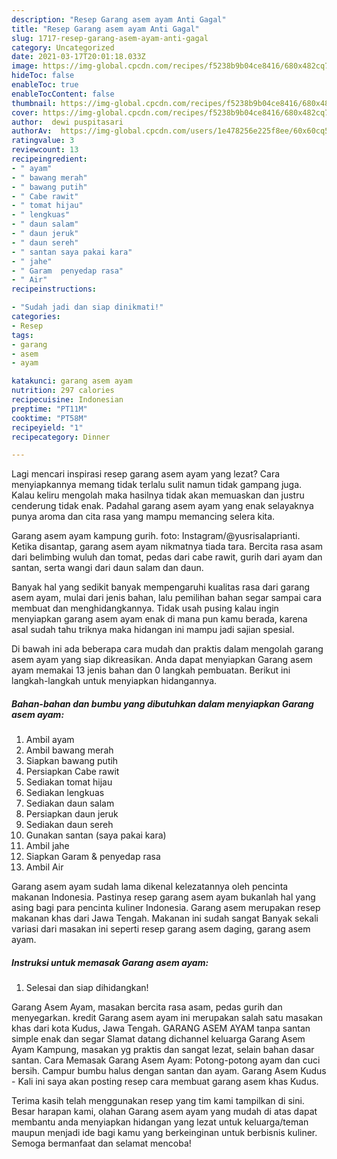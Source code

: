 ```yaml
---
description: "Resep Garang asem ayam Anti Gagal"
title: "Resep Garang asem ayam Anti Gagal"
slug: 1717-resep-garang-asem-ayam-anti-gagal
category: Uncategorized
date: 2021-03-17T20:01:18.033Z
image: https://img-global.cpcdn.com/recipes/f5238b9b04ce8416/680x482cq70/garang-asem-ayam-foto-resep-utama.jpg
hideToc: false
enableToc: true
enableTocContent: false
thumbnail: https://img-global.cpcdn.com/recipes/f5238b9b04ce8416/680x482cq70/garang-asem-ayam-foto-resep-utama.jpg
cover: https://img-global.cpcdn.com/recipes/f5238b9b04ce8416/680x482cq70/garang-asem-ayam-foto-resep-utama.jpg
author:  dewi puspitasari
authorAv:  https://img-global.cpcdn.com/users/1e478256e225f8ee/60x60cq50/avatar.jpg
ratingvalue: 3
reviewcount: 13
recipeingredient:
- " ayam"
- " bawang merah"
- " bawang putih"
- " Cabe rawit"
- " tomat hijau"
- " lengkuas"
- " daun salam"
- " daun jeruk"
- " daun sereh"
- " santan saya pakai kara"
- " jahe"
- " Garam  penyedap rasa"
- " Air"
recipeinstructions:

- "Sudah jadi dan siap dinikmati!"
categories:
- Resep
tags:
- garang
- asem
- ayam

katakunci: garang asem ayam 
nutrition: 297 calories
recipecuisine: Indonesian
preptime: "PT11M"
cooktime: "PT58M"
recipeyield: "1"
recipecategory: Dinner

---
```



Lagi mencari inspirasi resep garang asem ayam yang lezat? Cara menyiapkannya memang tidak terlalu sulit namun tidak gampang juga. Kalau keliru mengolah maka hasilnya tidak akan memuaskan dan justru cenderung tidak enak. Padahal garang asem ayam yang enak selayaknya punya aroma dan cita rasa yang mampu memancing selera kita.


Garang asem ayam kampung gurih. foto: Instagram/@yusrisalaprianti. Ketika disantap, garang asem ayam nikmatnya tiada tara. Bercita rasa asam dari belimbing wuluh dan tomat, pedas dari cabe rawit, gurih dari ayam dan santan, serta wangi dari daun salam dan daun.

Banyak hal yang sedikit banyak mempengaruhi kualitas rasa dari garang asem ayam, mulai dari jenis bahan, lalu pemilihan bahan segar sampai cara membuat dan menghidangkannya. Tidak usah pusing kalau ingin menyiapkan garang asem ayam enak di mana pun kamu berada, karena asal sudah tahu triknya maka hidangan ini mampu jadi sajian spesial.


Di bawah ini ada beberapa cara mudah dan praktis dalam mengolah garang asem ayam yang siap dikreasikan. Anda dapat menyiapkan Garang asem ayam memakai 13 jenis bahan dan 0 langkah pembuatan. Berikut ini langkah-langkah untuk menyiapkan hidangannya.

<!--inarticleads1-->

##### Bahan-bahan dan bumbu yang dibutuhkan dalam menyiapkan Garang asem ayam:

1. Ambil  ayam
1. Ambil  bawang merah
1. Siapkan  bawang putih
1. Persiapkan  Cabe rawit
1. Sediakan  tomat hijau
1. Sediakan  lengkuas
1. Sediakan  daun salam
1. Persiapkan  daun jeruk
1. Sediakan  daun sereh
1. Gunakan  santan (saya pakai kara)
1. Ambil  jahe
1. Siapkan  Garam &amp; penyedap rasa
1. Ambil  Air


Garang asem ayam sudah lama dikenal kelezatannya oleh pencinta makanan Indonesia. Pastinya resep garang asem ayam bukanlah hal yang asing bagi para pencinta kuliner Indonesia. Garang asem merupakan resep makanan khas dari Jawa Tengah. Makanan ini sudah sangat Banyak sekali variasi dari masakan ini seperti resep garang asem daging, garang asem ayam. 

<!--inarticleads2-->

##### Instruksi untuk memasak Garang asem ayam:


1. Selesai dan siap dihidangkan!

Garang Asem Ayam, masakan bercita rasa asam, pedas gurih dan menyegarkan. kredit Garang asem ayam ini merupakan salah satu masakan khas dari kota Kudus, Jawa Tengah. GARANG ASEM AYAM tanpa santan simple enak dan segar Slamat datang dichannel keluarga Garang Asem Ayam Kampung, masakan yg praktis dan sangat lezat, selain bahan dasar santan. Cara Memasak Garang Asem Ayam: Potong-potong ayam dan cuci bersih. Campur bumbu halus dengan santan dan ayam. Garang Asem Kudus - Kali ini saya akan posting resep cara membuat garang asem khas Kudus. 

Terima kasih telah menggunakan resep yang tim kami tampilkan di sini. Besar harapan kami, olahan Garang asem ayam yang mudah di atas dapat membantu anda menyiapkan hidangan yang lezat untuk keluarga/teman maupun menjadi ide bagi kamu yang berkeinginan untuk berbisnis kuliner. Semoga bermanfaat dan selamat mencoba!
